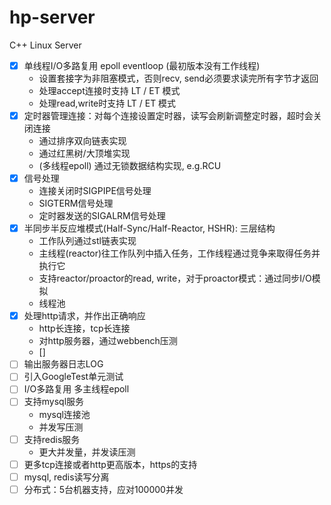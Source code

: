 # hp-server
C++ Linux Server
- [x] 单线程I/O多路复用 epoll eventloop (最初版本没有工作线程)
  - 设置套接字为非阻塞模式，否则recv, send必须要求读完所有字节才返回
  - 处理accept连接时支持 LT / ET 模式
  - 处理read,write时支持 LT / ET 模式
- [x] 定时器管理连接：对每个连接设置定时器，读写会刷新调整定时器，超时会关闭连接
  - 通过排序双向链表实现
  - 通过红黑树/大顶堆实现
  - (多线程epoll) 通过无锁数据结构实现, e.g.RCU
- [x] 信号处理
  - 连接关闭时SIGPIPE信号处理
  - SIGTERM信号处理
  - 定时器发送的SIGALRM信号处理
- [x] 半同步半反应堆模式(Half-Sync/Half-Reactor, HSHR): 三层结构
  - 工作队列通过stl链表实现
  - 主线程(reactor)往工作队列中插入任务，工作线程通过竞争来取得任务并执行它
  - 支持reactor/proactor的read, write，对于proactor模式：通过同步I/O模拟
  - 线程池
- [x] 处理http请求，并作出正确响应 
  - http长连接，tcp长连接
  - 对http服务器，通过webbench压测
  - []
- [ ] 输出服务器日志LOG
- [ ] 引入GoogleTest单元测试                   
- [ ] I/O多路复用 多主线程epoll
- [ ] 支持mysql服务
  - mysql连接池
  - 并发写压测
- [ ] 支持redis服务
  - 更大并发量，并发读压测
- [ ] 更多tcp连接或者http更高版本，https的支持
- [ ] mysql, redis读写分离
- [ ] 分布式：5台机器支持，应对100000并发
